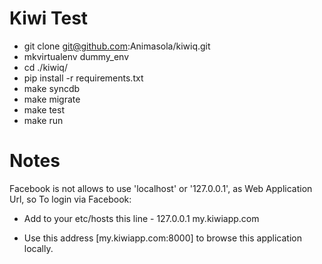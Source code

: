  Kiwi Test
=====

- git clone git@github.com:Animasola/kiwiq.git
- mkvirtualenv dummy_env
- cd ./kiwiq/
- pip install -r requirements.txt
- make syncdb
- make migrate
- make test
- make run

Notes
=====
Facebook is not allows to use 'localhost' or '127.0.0.1', as Web Application Url, so
  To login via Facebook:
- Add to your etc/hosts this line -
127.0.0.1       my.kiwiapp.com

- Use this address [my.kiwiapp.com:8000] to browse this application locally.
